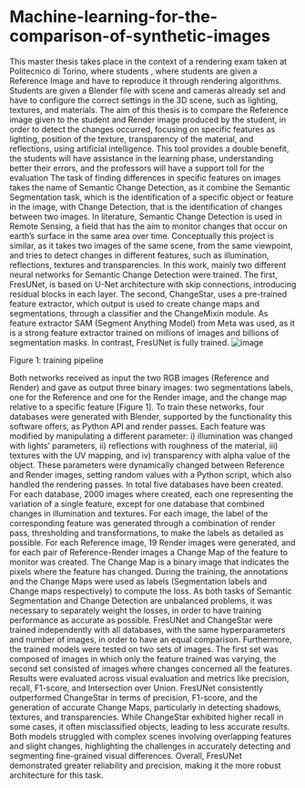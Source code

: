 # Machine-learning-for-the-comparison-of-synthetic-images
This master thesis takes place in the context of a rendering exam taken at Politecnico di Torino,
where students , where students are given a Reference Image and have to reproduce it through
rendering algorithms. Students are given a Blender file with scene and cameras already set and have
to configure the correct settings in the 3D scene, such as lighting, textures, and materials. The aim
of this thesis is to compare the Reference image given to the student and Render image produced by
the student, in order to detect the changes occurred, focusing on specific features as lighting,
position of the texture, transparency of the material, and reflections, using artificial intelligence.
This tool provides a double benefit, the students will have assistance in the learning phase,
understanding better their errors, and the professors will have a support toll for the evaluation
The task of finding differences in specific features on images takes the name of Semantic Change
Detection, as it combine the Semantic Segmentation task, which is the identification of a specific
object or feature in the image, with Change Detection, that is the identification of changes between
two images. In literature, Semantic Change Detection is used in Remote Sensing, a field that has the
aim to monitor changes that occur on earth’s surface in the same area over time. Conceptually this
project is similar, as it takes two images of the same scene, from the same viewpoint, and tries to
detect changes in different features, such as illumination, reflections, textures and transparencies.
In this work, mainly two different neural networks for Semantic Change Detection were trained.
The first, FresUNet, is based on U-Net architecture with skip connections, introducing residual
blocks in each layer. The second, ChangeStar, uses a pre-trained feature extractor, which output is
used to create change maps and segmentations, through a classifier and the ChangeMixin module.
As feature extractor SAM (Segment Anything Model) from Meta was used, as it is a strong feature
extractor trained on millions of images and billions of segmentation masks. In contrast, FresUNet is
fully trained. 
 ![image](https://github.com/user-attachments/assets/779783bd-02ae-44c9-b81e-93d4f85de8d4)
 
Figure 1: training pipeline

Both networks received as input the two RGB images (Reference and Render) and gave as output
three binary images: two segmentations labels, one for the Reference and one for the Render image,
and the change map relative to a specific feature [Figure 1].
To train these networks, four databases were generated with Blender, supported by the functionality
this software offers, as Python API and render passes. Each feature was modified by manipulating a
different parameter: i) illumination was changed with lights’ parameters, ii) reflections with
roughness of the material, iii) textures with the UV mapping, and iv) transparency with alpha value
of the object. These parameters were dynamically changed between Reference and Render images,
setting random values with a Python script, which also handled the rendering passes. In total five
databases have been created. For each database, 2000 images where created, each one representing
the variation of a single feature, except for one database that combined changes in illumination and
textures. For each image, the label of the corresponding feature was generated through a
combination of render pass, thresholding and transformations, to make the labels as detailed as
possible. For each Reference image, 19 Render images were generated, and for each pair of
Reference-Render images a Change Map of the feature to monitor was created. The Change Map is
a binary image that indicates the pixels where the feature has changed. During the training, the
annotations and the Change Maps were used as labels (Segmentation labels and Change maps
respectively) to compute the loss. As both tasks of Semantic Segmentation and Change Detection
are unbalanced problems, it was necessary to separately weight the losses, in order to have training
performance as accurate as possible.
FresUNet and ChangeStar were trained independently with all databases, with the same
hyperparameters and number of images, in order to have an equal comparison. Furthermore, the
trained models were tested on two sets of images. The first set was composed of images in which
only the feature trained was varying, the second set consisted of images where changes concerned
all the features. Results were evaluated across visual evaluation and metrics like precision, recall,
F1-score, and Intersection over Union. FresUNet consistently outperformed ChangeStar in terms of
precision, F1-score, and the generation of accurate Change Maps, particularly in detecting shadows,
textures, and transparencies. While ChangeStar exhibited higher recall in some cases, it often
misclassified objects, leading to less accurate results. Both models struggled with complex scenes
involving overlapping features and slight changes, highlighting the challenges in accurately
detecting and segmenting fine-grained visual differences. Overall, FresUNet demonstrated greater
reliability and precision, making it the more robust architecture for this task. 
